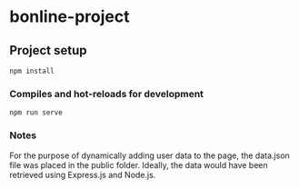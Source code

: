 # bonline-project

## Project setup
```
npm install
```

### Compiles and hot-reloads for development
```
npm run serve
```

### Notes
 For the purpose of dynamically adding user data to the page, the data.json file was placed in the public folder. Ideally, the data would have been retrieved using Express.js and Node.js.
